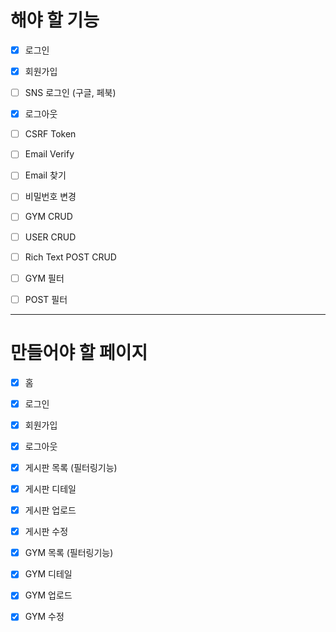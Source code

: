 # 해야 할 기능

-   [x] 로그인

-   [x] 회원가입

-   [ ] SNS 로그인 (구글, 페북)

-   [x] 로그아웃

-   [ ] CSRF Token

-   [ ] Email Verify

-   [ ] Email 찾기

-   [ ] 비밀번호 변경

-   [ ] GYM CRUD

-   [ ] USER CRUD

-   [ ] Rich Text POST CRUD

-   [ ] GYM 필터

-   [ ] POST 필터

---

# 만들어야 할 페이지

-   [x] 홈

-   [x] 로그인

-   [x] 회원가입

-   [x] 로그아웃

-   [x] 게시판 목록 (필터링기능)

-   [x] 게시판 디테일

-   [x] 게시판 업로드

-   [x] 게시판 수정

-   [x] GYM 목록 (필터링기능)

-   [x] GYM 디테일

-   [x] GYM 업로드

-   [x] GYM 수정
